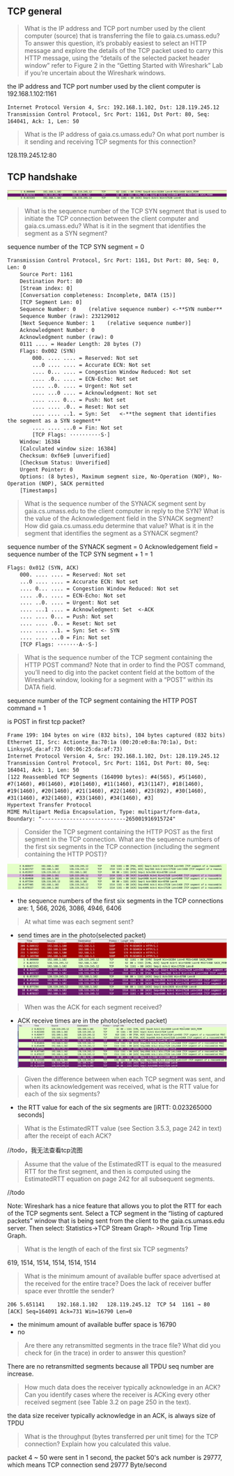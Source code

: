 ## TCP general

> What is the IP address and TCP port number used by the client computer (source) that is transferring the file to gaia.cs.umass.edu? To answer this question, it’s probably easiest to select an HTTP message and explore the details of the TCP packet used to carry this HTTP message, using the “details of the selected packet header window” refer to Figure 2 in the “Getting Started with Wireshark” Lab if you’re uncertain about the Wireshark windows.

the IP address and TCP port number used by the client computer is 192.168.1.102:1161

```capture
Internet Protocol Version 4, Src: 192.168.1.102, Dst: 128.119.245.12
Transmission Control Protocol, Src Port: 1161, Dst Port: 80, Seq: 164041, Ack: 1, Len: 50

```


> What is the IP address of gaia.cs.umass.edu? On what port number is it sending and receiving TCP segments for this connection?

128.119.245.12:80

## TCP handshake

![Alt text](image.png)

>What is the sequence number of the TCP SYN segment that is used to initiate the TCP connection between the client computer and gaia.cs.umass.edu? What is it in the segment that identifies the segment as a SYN segment?

sequence number of the TCP SYN segment = 0

```TCP
Transmission Control Protocol, Src Port: 1161, Dst Port: 80, Seq: 0, Len: 0
    Source Port: 1161
    Destination Port: 80
    [Stream index: 0]
    [Conversation completeness: Incomplete, DATA (15)]
    [TCP Segment Len: 0]
    Sequence Number: 0    (relative sequence number) <-**SYN number**
    Sequence Number (raw): 232129012
    [Next Sequence Number: 1    (relative sequence number)]
    Acknowledgment Number: 0
    Acknowledgment number (raw): 0
    0111 .... = Header Length: 28 bytes (7)
    Flags: 0x002 (SYN)
        000. .... .... = Reserved: Not set
        ...0 .... .... = Accurate ECN: Not set
        .... 0... .... = Congestion Window Reduced: Not set
        .... .0.. .... = ECN-Echo: Not set
        .... ..0. .... = Urgent: Not set
        .... ...0 .... = Acknowledgment: Not set
        .... .... 0... = Push: Not set
        .... .... .0.. = Reset: Not set
        .... .... ..1. = Syn: Set   <-**the segment that identifies the segment as a SYN segment**
        .... .... ...0 = Fin: Not set
        [TCP Flags: ··········S·]
    Window: 16384
    [Calculated window size: 16384]
    Checksum: 0xf6e9 [unverified]
    [Checksum Status: Unverified]
    Urgent Pointer: 0
    Options: (8 bytes), Maximum segment size, No-Operation (NOP), No-Operation (NOP), SACK permitted
    [Timestamps]

```



>What is the sequence number of the SYNACK segment sent by gaia.cs.umass.edu to the client computer in reply to the SYN? What is the value of the Acknowledgement field in the SYNACK segment? How did gaia.cs.umass.edu determine that value? What is it in the segment that identifies the segment as a SYNACK segment?

sequence number of the SYNACK segment = 0
Acknowledgement field = sequence number of the TCP SYN segment + 1 = 1

```TCP
Flags: 0x012 (SYN, ACK)
    000. .... .... = Reserved: Not set
    ...0 .... .... = Accurate ECN: Not set
    .... 0... .... = Congestion Window Reduced: Not set
    .... .0.. .... = ECN-Echo: Not set
    .... ..0. .... = Urgent: Not set
    .... ...1 .... = Acknowledgment: Set  <-ACK
    .... .... 0... = Push: Not set
    .... .... .0.. = Reset: Not set
    .... .... ..1. = Syn: Set <- SYN
    .... .... ...0 = Fin: Not set
    [TCP Flags: ·······A··S·]

```



> What is the sequence number of the TCP segment containing the HTTP POST command? Note that in order to find the POST command, you’ll need to dig into the packet content field at the bottom of the Wireshark window, looking for a segment with a “POST” within its DATA field.

sequence number of the TCP segment containing the HTTP POST command = 1

is POST in first tcp packet? 

```capture
Frame 199: 104 bytes on wire (832 bits), 104 bytes captured (832 bits)
Ethernet II, Src: Actionte_8a:70:1a (00:20:e0:8a:70:1a), Dst: LinksysG_da:af:73 (00:06:25:da:af:73)
Internet Protocol Version 4, Src: 192.168.1.102, Dst: 128.119.245.12
Transmission Control Protocol, Src Port: 1161, Dst Port: 80, Seq: 164041, Ack: 1, Len: 50
[122 Reassembled TCP Segments (164090 bytes): #4(565), #5(1460), #7(1460), #8(1460), #10(1460), #11(1460), #13(1147), #18(1460), #19(1460), #20(1460), #21(1460), #22(1460), #23(892), #30(1460), #31(1460), #32(1460), #33(1460), #34(1460), #3]
Hypertext Transfer Protocol
MIME Multipart Media Encapsulation, Type: multipart/form-data, Boundary: "---------------------------265001916915724"

```


> Consider the TCP segment containing the HTTP POST as the first segment in the TCP connection. What are the sequence numbers of the first six segments in the TCP connection (including the segment containing the HTTP POST)? 

![Alt text](image-1.png)

- the sequence numbers of the first six segments in the TCP connections are: 1, 566, 2026, 3086, 4946, 6406

>At what time was each segment sent? 

- send times are in the photo(selected packet)
![Alt text](image-2.png)

>When was the ACK for each segment received? 

- ACK receive times are in the photo(selected packet)
![Alt text](image-3.png)


>Given the difference between when each TCP segment was sent, and when its acknowledgement was received, what is the RTT value for each of the six segments? 

- the RTT value for each of the six segments are [iRTT: 0.023265000 seconds]



>What is the EstimatedRTT value (see Section 3.5.3, page 242 in text) after the receipt of each ACK? 

//todo，我无法查看tcp流图

>Assume that the value of the EstimatedRTT is equal to the measured RTT for the first segment, and then is computed using the EstimatedRTT equation on page 242 for all subsequent segments.

//todo

Note: Wireshark has a nice feature that allows you to plot the RTT for each of the TCP segments sent. Select a TCP segment in the “listing of captured packets” window that is being sent from the client to the gaia.cs.umass.edu server. Then select: Statistics->TCP Stream Graph- >Round Trip Time Graph.

> What is the length of each of the first six TCP segments?

619, 1514, 1514, 1514, 1514, 1514


>What is the minimum amount of available buffer space advertised at the received for the entire trace? Does the lack of receiver buffer space ever throttle the sender?

```TCP
206	5.651141	192.168.1.102	128.119.245.12	TCP	54	1161 → 80 [ACK] Seq=164091 Ack=731 Win=16790 Len=0
```
- the minimum amount of available buffer space is 16790
- no



> Are there any retransmitted segments in the trace file? What did you check for (in the trace) in order to answer this question?

There are no retransmitted segments because all TPDU seq number are increase.


> How much data does the receiver typically acknowledge in an ACK? Can you identify cases where the receiver is ACKing every other received segment (see Table 3.2 on page 250 in the text).

the data size receiver typically acknowledge in an ACK, is always size of TPDU

> What is the throughput (bytes transferred per unit time) for the TCP connection? Explain how you calculated this value.

packet 4 ~ 50 were sent in 1 second, the packet 50's ack number is 29777, which means TCP connection send 29777 Byte/second